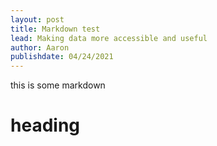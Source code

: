 ```yaml
---
layout: post
title: Markdown test
lead: Making data more accessible and useful
author: Aaron
publishdate: 04/24/2021
---
```


this is some markdown

# heading